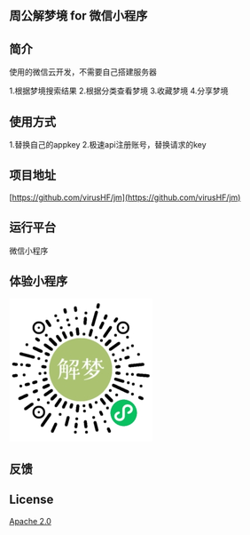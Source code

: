 ## 周公解梦境 for 微信小程序


## 简介
使用的微信云开发，不需要自己搭建服务器

1.根据梦境搜索结果
2.根据分类查看梦境
3.收藏梦境
4.分享梦境

## 使用方式
1.替换自己的appkey
2.极速api注册账号，替换请求的key

## 项目地址
[https://github.com/virusHF/jm](https://github.com/virusHF/jm)


## 运行平台
微信小程序


## 体验小程序
![小程序码](https://raw.githubusercontent.com/virusHF/jm/master/jm.jpg)


## 反馈


## License
[Apache 2.0](https://opensource.org/licenses/Apache-2.0)
